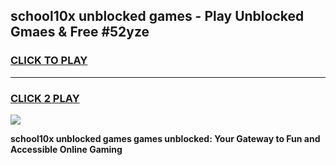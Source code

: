 
## school10x unblocked games - Play Unblocked Gmaes & Free #52yze
<h3>
<a href="https://premium.freeplayer.one?title=school10x_unblocked_games&ref=03M">CLICK TO PLAY</a></h3>
<hr>

<h3>
<a href="https://premium.freeplayer.one?title=school10x_unblocked_games&ref=03M">CLICK 2 PLAY</a>
  
</h3>

<a href="https://premium.freeplayer.one?title=school10x_unblocked_games&ref=03M"><img src="https://clearcache.store/games.png"></a>


**school10x unblocked games games unblocked: Your Gateway to Fun and Accessible Online Gaming**

